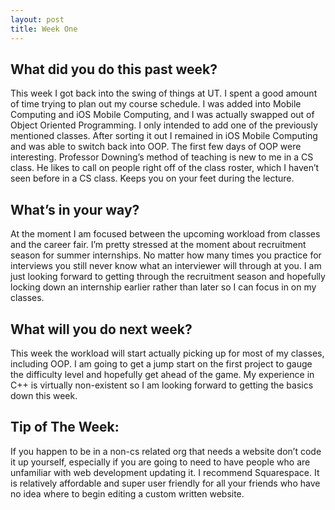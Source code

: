 ```yaml
---
layout: post
title: Week One
---
```


<h2>What did you do this past week?</h2>

This week I got back into the swing of things at UT. I spent a good amount of time trying to plan out my course schedule. I was added into Mobile Computing and iOS Mobile Computing, and I was actually swapped out of Object Oriented Programming. I only intended to add one of the previously mentioned classes. After sorting it out I remained in iOS Mobile Computing and was able to switch back into OOP. The first few days of OOP were interesting. Professor Downing’s method of teaching is new to me in a CS class. He likes to call on people right off of the class roster, which I haven’t seen before in a CS class. Keeps you on your feet during the lecture. 

<h2>What’s in your way?</h2>

At the moment I am focused between the upcoming workload from classes and the career fair. I’m pretty stressed at the moment about recruitment season for summer internships. No matter how many times you practice for interviews you still never know what an interviewer will through at you. I am just looking forward to getting through the recruitment season and hopefully locking down an internship earlier rather than later so I can focus in on my classes. 

<h2>What will you do next week?</h2>

This week the workload will start actually picking up for most of my classes, including OOP. I am going to get a jump start on the first project to gauge the difficulty level and hopefully get ahead of the game. My experience in C++ is virtually non-existent so I am looking forward to getting the basics down this week.

<h2>Tip of The Week:</h2>

If you happen to be in a non-cs related org that needs a website don’t code it up yourself, especially if you are going to need to have people who are unfamiliar with web development updating it. I recommend Squarespace. It is relatively affordable and super user friendly for all your friends who have no idea where to begin editing a custom written website.
